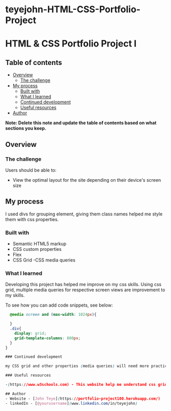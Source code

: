 # teyejohn-HTML-CSS-Portfolio-Project
# HTML & CSS Portfolio Project I 

## Table of contents

- [Overview](#overview)
  - [The challenge](#the-challenge)
- [My process](#my-process)
  - [Built with](#built-with)
  - [What I learned](#what-i-learned)
  - [Continued development](#continued-development)
  - [Useful resources](#useful-resources)
- [Author](#author)

**Note: Delete this note and update the table of contents based on what sections you keep.**

## Overview

### The challenge

Users should be able to:

- View the optimal layout for the site depending on their device's screen size

## My process
I used divs for grouping element, giving them class names helped me style them with css properties.
### Built with

- Semantic HTML5 markup
- CSS custom properties
- Flex
- CSS Grid
-CSS media queries


### What I learned

Developing this project has helped me improve on my css skills. Using css grid, multiple media queries for respective screen views are improvement to my skills.

To see how you can add code snippets, see below:

```css
  @media screen and (max-width: 1024px){

  }
  .div{
    display: grid;
    grid-template-columns: 800px;
  }
}

### Continued development

my CSS grid and other properties (media queries) will need more practice.

### Useful resources

-(https://www.w3schools.com) - This website help me understand css grid property and media queries

## Author
- Website - [John Teye](https://portfolio-project100.herokuapp.com/)
- linkedIn - [@yourusername](www.linkedin.com/in/teyejohn)

